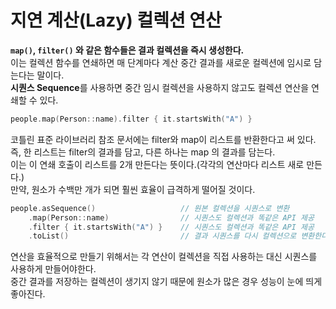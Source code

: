지연 계산(Lazy) 컬렉션 연산
=============================    
**`map()`, `filter()` 와 같은 함수들은 결과 컬렉션을 즉시 생성한다.**           
이는 컬렉션 함수를 연쇄하면 매 단계마다 계산 중간 결과를 새로운 컬렉션에 임시로 담는다는 말이다.         
**시퀀스 Sequence**를 사용하면 중간 임시 컬렉션을 사용하지 않고도 컬렉션 연산을 연쇄할 수 있다.      

```kt
people.map(Person::name).filter { it.startsWith("A") }
```

코틀린 표준 라이브러리 참조 문서에는 filter와 map이 리스트를 반환한다고 써 있다.     
즉, 한 리스트는 filter의 결과를 담고, 다른 하나는 map 의 결과를 담는다.      
이는 이 연쇄 호출이 리스트를 2개 만든다는 뜻이다.(각각의 연산마다 리스트 새로 만든다.)      
만약, 원소가 수백만 개가 되면 훨씬 효율이 급격하게 떨어질 것이다.      

```kt
people.asSequence()                   // 원본 컬렉션을 시퀀스로 변환
    .map(Person::name)                // 시퀀스도 컬렉션과 똑같은 API 제공
    .filter { it.startsWith("A") }    // 시퀀스도 컬렉션과 똑같은 API 제공
    .toList()                         // 결과 시퀀스를 다시 컬렉션으로 변환한다.    
```
연산을 효율적으로 만들기 위해서는 각 연산이 컬렉션을 직접 사용하는 대신 시퀀스를 사용하게 만들어야한다.      
중간 결과를 저장하는 컬렉션이 생기지 않기 때문에 원소가 많은 경우 성능이 눈에 띄게 좋아진다.     




